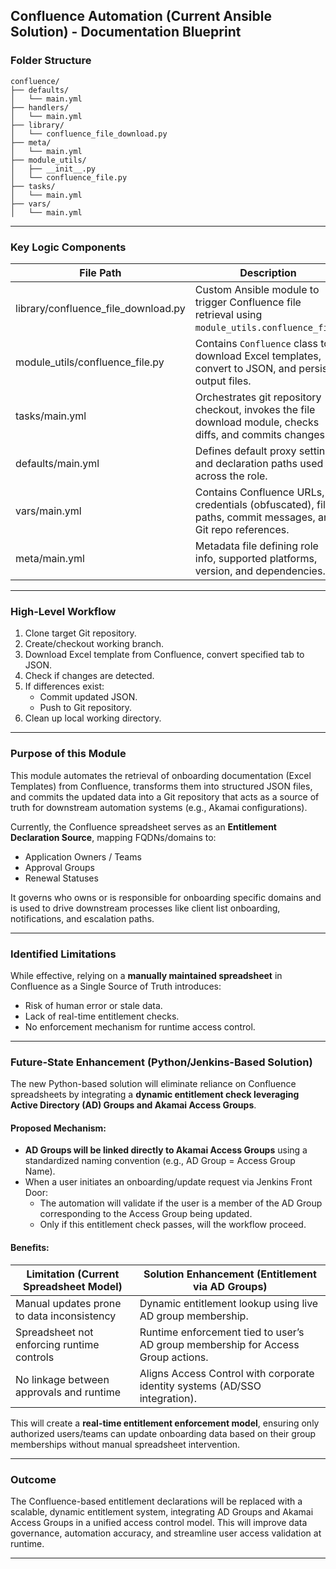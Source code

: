 ## Confluence Automation (Current Ansible Solution) - Documentation Blueprint

### Folder Structure

```
confluence/
├── defaults/
│   └── main.yml
├── handlers/
│   └── main.yml
├── library/
│   └── confluence_file_download.py
├── meta/
│   └── main.yml
├── module_utils/
│   ├── __init__.py
│   └── confluence_file.py
├── tasks/
│   └── main.yml
├── vars/
│   └── main.yml
```

---

### Key Logic Components

| File Path                             | Description                                                                                                |
| ------------------------------------- | ---------------------------------------------------------------------------------------------------------- |
| library/confluence\_file\_download.py | Custom Ansible module to trigger Confluence file retrieval using `module_utils.confluence_file`.           |
| module\_utils/confluence\_file.py     | Contains `Confluence` class to download Excel templates, convert to JSON, and persist output files.        |
| tasks/main.yml                        | Orchestrates git repository checkout, invokes the file download module, checks diffs, and commits changes. |
| defaults/main.yml                     | Defines default proxy settings and declaration paths used across the role.                                 |
| vars/main.yml                         | Contains Confluence URLs, credentials (obfuscated), file paths, commit messages, and Git repo references.  |
| meta/main.yml                         | Metadata file defining role info, supported platforms, version, and dependencies.                          |

---

### High-Level Workflow

1. Clone target Git repository.
2. Create/checkout working branch.
3. Download Excel template from Confluence, convert specified tab to JSON.
4. Check if changes are detected.
5. If differences exist:
   - Commit updated JSON.
   - Push to Git repository.
6. Clean up local working directory.

---

### Purpose of this Module

This module automates the retrieval of onboarding documentation (Excel Templates) from Confluence, transforms them into structured JSON files, and commits the updated data into a Git repository that acts as a source of truth for downstream automation systems (e.g., Akamai configurations).

Currently, the Confluence spreadsheet serves as an **Entitlement Declaration Source**, mapping FQDNs/domains to:

- Application Owners / Teams
- Approval Groups
- Renewal Statuses

It governs who owns or is responsible for onboarding specific domains and is used to drive downstream processes like client list onboarding, notifications, and escalation paths.

---

### Identified Limitations

While effective, relying on a **manually maintained spreadsheet** in Confluence as a Single Source of Truth introduces:

- Risk of human error or stale data.
- Lack of real-time entitlement checks.
- No enforcement mechanism for runtime access control.

---

### Future-State Enhancement (Python/Jenkins-Based Solution)

The new Python-based solution will eliminate reliance on Confluence spreadsheets by integrating a **dynamic entitlement check leveraging Active Directory (AD) Groups and Akamai Access Groups**.

#### Proposed Mechanism:

- **AD Groups will be linked directly to Akamai Access Groups** using a standardized naming convention (e.g., AD Group = Access Group Name).
- When a user initiates an onboarding/update request via Jenkins Front Door:
  - The automation will validate if the user is a member of the AD Group corresponding to the Access Group being updated.
  - Only if this entitlement check passes, will the workflow proceed.

#### Benefits:

| Limitation (Current Spreadsheet Model)     | Solution Enhancement (Entitlement via AD Groups)                                 |
| ------------------------------------------ | -------------------------------------------------------------------------------- |
| Manual updates prone to data inconsistency | Dynamic entitlement lookup using live AD group membership.                       |
| Spreadsheet not enforcing runtime controls | Runtime enforcement tied to user’s AD group membership for Access Group actions. |
| No linkage between approvals and runtime   | Aligns Access Control with corporate identity systems (AD/SSO integration).      |

This will create a **real-time entitlement enforcement model**, ensuring only authorized users/teams can update onboarding data based on their group memberships without manual spreadsheet intervention.

---

### Outcome

The Confluence-based entitlement declarations will be replaced with a scalable, dynamic entitlement system, integrating AD Groups and Akamai Access Groups in a unified access control model. This will improve data governance, automation accuracy, and streamline user access validation at runtime.

---


